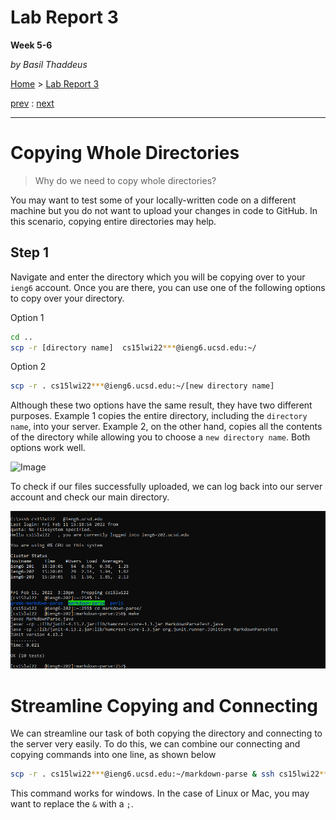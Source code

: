 # Lab Report 3
**Week 5-6**

*by Basil Thaddeus*

[Home](https://basilthaddeus.github.io/cse15l-lab-reports/) > [Lab Report 3](https://basilthaddeus.github.io/cse15l-lab-reports/lab-report-3-week-6.html)

[prev](https://basilthaddeus.github.io/cse15l-lab-reports/lab-report-2-week-4.html) : [next]()

---

# Copying Whole Directories

> Why do we need to copy whole directories?

You may want to test some of your locally-written code on a different machine but you do not want to upload your changes in code to GitHub. In this scenario, copying entire directories may help.

## Step 1

Navigate and enter the directory which you will be copying over to your `ieng6` account. Once you are there, you can use one of the following options to copy over your directory.

Option 1
```bash
cd ..
scp -r [directory name]  cs15lwi22***@ieng6.ucsd.edu:~/
```

Option 2
```bash
scp -r . cs15lwi22***@ieng6.ucsd.edu:~/[new directory name]
```

Although these two options have the same result, they have two different purposes. Example 1 copies the entire directory, including the `directory name`, into your server. Example 2, on the other hand, copies all the contents of the directory while allowing you to choose a `new directory name`. Both options work well.

![Image](images/scp-directory.png)

To check if our files successfully uploaded, we can log back into our server account and check our main directory.

![Image](images/scp-post.png)

# Streamline Copying and Connecting

We can streamline our task of both copying the directory and connecting to the server very easily. To do this, we can combine our connecting and copying commands into one line, as shown below

```bash
scp -r . cs15lwi22***@ieng6.ucsd.edu:~/markdown-parse & ssh cs15lwi22***@ieng6.ucsd.edu
```

This command works for windows. In the case of Linux or Mac, you may want to replace the `&` with a `;`.